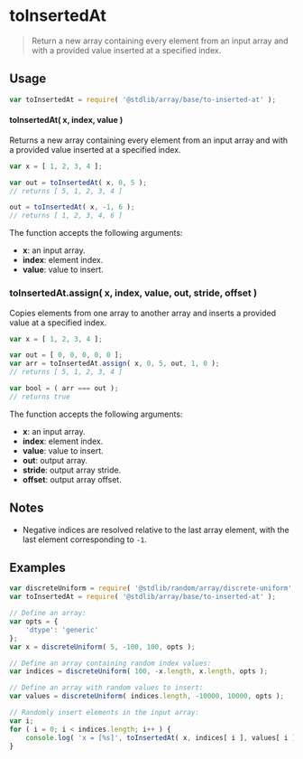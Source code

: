 <!--

@license Apache-2.0

Copyright (c) 2025 The Stdlib Authors.

Licensed under the Apache License, Version 2.0 (the "License");
you may not use this file except in compliance with the License.
You may obtain a copy of the License at

   http://www.apache.org/licenses/LICENSE-2.0

Unless required by applicable law or agreed to in writing, software
distributed under the License is distributed on an "AS IS" BASIS,
WITHOUT WARRANTIES OR CONDITIONS OF ANY KIND, either express or implied.
See the License for the specific language governing permissions and
limitations under the License.

-->

# toInsertedAt

> Return a new array containing every element from an input array and with a provided value inserted at a specified index.

<!-- Section to include introductory text. Make sure to keep an empty line after the intro `section` element and another before the `/section` close. -->

<section class="intro">

</section>

<!-- /.intro -->

<!-- Package usage documentation. -->

<section class="usage">

## Usage

```javascript
var toInsertedAt = require( '@stdlib/array/base/to-inserted-at' );
```

#### toInsertedAt( x, index, value )

Returns a new array containing every element from an input array and with a provided value inserted at a specified index.

```javascript
var x = [ 1, 2, 3, 4 ];

var out = toInsertedAt( x, 0, 5 );
// returns [ 5, 1, 2, 3, 4 ]

out = toInsertedAt( x, -1, 6 );
// returns [ 1, 2, 3, 4, 6 ]
```

The function accepts the following arguments:

-   **x**: an input array.
-   **index**: element index.
-   **value**: value to insert.

### toInsertedAt.assign( x, index, value, out, stride, offset )

Copies elements from one array to another array and inserts a provided value at a specified index.

```javascript
var x = [ 1, 2, 3, 4 ];

var out = [ 0, 0, 0, 0, 0 ];
var arr = toInsertedAt.assign( x, 0, 5, out, 1, 0 );
// returns [ 5, 1, 2, 3, 4 ]

var bool = ( arr === out );
// returns true
```

The function accepts the following arguments:

-   **x**: an input array.
-   **index**: element index.
-   **value**: value to insert.
-   **out**: output array.
-   **stride**: output array stride.
-   **offset**: output array offset.

</section>

<!-- /.usage -->

<!-- Package usage notes. Make sure to keep an empty line after the `section` element and another before the `/section` close. -->

<section class="notes">

## Notes

-   Negative indices are resolved relative to the last array element, with the last element corresponding to `-1`.

</section>

<!-- /.notes -->

<!-- Package usage examples. -->

<section class="examples">

## Examples

<!-- eslint no-undef: "error" -->

```javascript
var discreteUniform = require( '@stdlib/random/array/discrete-uniform' );
var toInsertedAt = require( '@stdlib/array/base/to-inserted-at' );

// Define an array:
var opts = {
    'dtype': 'generic'
};
var x = discreteUniform( 5, -100, 100, opts );

// Define an array containing random index values:
var indices = discreteUniform( 100, -x.length, x.length, opts );

// Define an array with random values to insert:
var values = discreteUniform( indices.length, -10000, 10000, opts );

// Randomly insert elements in the input array:
var i;
for ( i = 0; i < indices.length; i++ ) {
    console.log( 'x = [%s]', toInsertedAt( x, indices[ i ], values[ i ] ).join( ',' ) );
}
```

</section>

<!-- /.examples -->

<!-- Section to include cited references. If references are included, add a horizontal rule *before* the section. Make sure to keep an empty line after the `section` element and another before the `/section` close. -->

<section class="references">

</section>

<!-- /.references -->

<!-- Section for related `stdlib` packages. Do not manually edit this section, as it is automatically populated. -->

<section class="related">

</section>

<!-- /.related -->

<!-- Section for all links. Make sure to keep an empty line after the `section` element and another before the `/section` close. -->

<section class="links">

</section>

<!-- /.links -->
